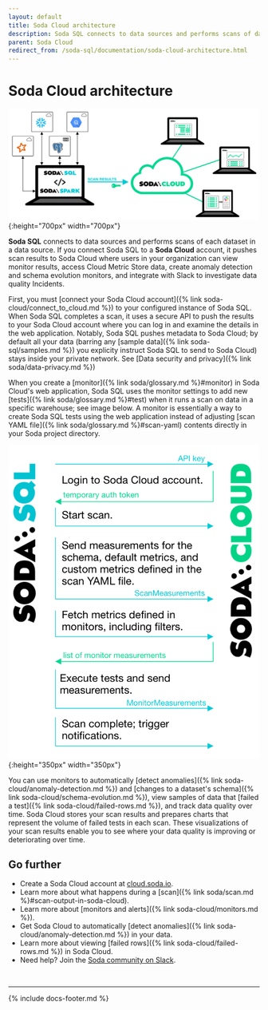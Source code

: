 ```yaml
---
layout: default
title: Soda Cloud architecture
description: Soda SQL connects to data sources and performs scans of datasets. If you connect Soda SQL to a Soda Cloud account, it pushes scan results to Soda Cloud.
parent: Soda Cloud
redirect_from: /soda-sql/documentation/soda-cloud-architecture.html
---
```


# Soda Cloud architecture

![soda-cloud-arch](/assets/images/soda-cloud-arch.png){:height="700px" width="700px"}

**Soda SQL** connects to data sources and performs scans of each dataset in a data source. If you connect Soda SQL to a **Soda Cloud** account, it pushes scan results to Soda Cloud where users in your organization can view monitor results, access Cloud Metric Store data, create anomaly detection and schema evolution monitors, and integrate with Slack to investigate data quality Incidents.

First, you must [connect your Soda Cloud account]({% link soda-cloud/connect_to_cloud.md %}) to your configured instance of Soda SQL.  When Soda SQL completes a scan, it uses a secure API to push the results to your Soda Cloud account where you can log in and examine the details in the web application. Notably, Soda SQL pushes metadata to Soda Cloud; by default all your data (barring any [sample data]({% link soda-sql/samples.md %}) you explicity instruct Soda SQL to send to Soda Cloud) stays inside your private network. See [Data security and privacy]({% link soda/data-privacy.md %})

When you create a [monitor]({% link soda/glossary.md %}#monitor) in Soda Cloud's web application, Soda SQL uses the monitor settings to add new [tests]({% link soda/glossary.md %}#test) when it runs a scan on data in a specific warehouse; see image below. A monitor is essentially a way to create Soda SQL tests using the web application instead of adjusting [scan YAML file]({% link soda/glossary.md %}#scan-yaml) contents directly in your Soda project directory.

![scan-with-cloud](/assets/images/scan-with-cloud.png){:height="350px" width="350px"}

You can use monitors to automatically [detect anomalies]({% link soda-cloud/anomaly-detection.md %}) and [changes to a dataset's schema]({% link soda-cloud/schema-evolution.md %}), view samples of data that [failed a test]({% link soda-cloud/failed-rows.md %}), and track data quality over time. Soda Cloud stores your scan results and prepares charts that represent the volume of failed tests in each scan. These visualizations of your scan results enable you to see where your data quality is improving or deteriorating over time.


## Go further

* Create a Soda Cloud account at [cloud.soda.io](https://cloud.soda.io/signup).
* Learn more about what happens during a [scan]({% link soda/scan.md %}#scan-output-in-soda-cloud).
* Learn more about [monitors and alerts]({% link soda-cloud/monitors.md %}).
* Get Soda Cloud to automatically [detect anomalies]({% link soda-cloud/anomaly-detection.md %}) in your data.
* Learn more about viewing [failed rows]({% link soda-cloud/failed-rows.md %}) in Soda Cloud.
* Need help? Join the <a href="http://community.soda.io/slack" target="_blank"> Soda community on Slack</a>.

<br />

---
{% include docs-footer.md %}